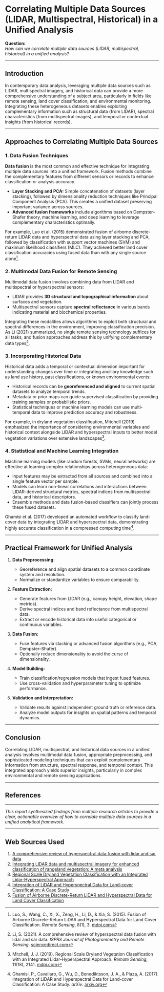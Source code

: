 # Correlating Multiple Data Sources (LIDAR, Multispectral, Historical) in a Unified Analysis

**Question:**  
*How can we correlate multiple data sources (LIDAR, multispectral, historical) in a unified analysis?*

---

## Introduction

In contemporary data analysis, leveraging multiple data sources such as LIDAR, multispectral imagery, and historical data can provide a more comprehensive understanding of a subject area, particularly in fields like remote sensing, land cover classification, and environmental monitoring. Integrating these heterogeneous datasets enables exploiting complementary information such as structural data (from LIDAR), spectral characteristics (from multispectral images), and temporal or contextual insights (from historical records).

---

## Approaches to Correlating Multiple Data Sources

### 1. Data Fusion Techniques

**Data fusion** is the most common and effective technique for integrating multiple data sources into a unified framework. Fusion methods combine the complementary features from different sensors or records to enhance classification or analysis accuracy.

- **Layer Stacking and PCA:** Simple concatenation of datasets (layer stacking), followed by dimensionality reduction techniques like Principal Component Analysis (PCA). This creates a unified dataset preserving important variance across sources.  
- **Advanced fusion frameworks** include algorithms based on Dempster–Shafer theory, machine learning, and deep learning to leverage complementary characteristics optimally.

For example, Luo et al. (2015) demonstrated fusion of airborne discrete-return LIDAR data and hyperspectral data using layer stacking and PCA, followed by classification with support vector machines (SVM) and maximum likelihood classifiers (MLC). They achieved better land cover classification accuracies using fused data than with any single source alone[^1].

### 2. Multimodal Data Fusion for Remote Sensing

Multimodal data fusion involves combining data from LIDAR and multispectral or hyperspectral sensors:

- LIDAR provides **3D structural and topographical information** about surfaces and vegetation.  
- Multispectral sensors capture **spectral reflectance** in various bands indicating material and biochemical properties.  

Integrating these modalities allows algorithms to exploit both structural and spectral differences in the environment, improving classification precision. As Li (2021) summarized, no single remote sensing technology suffices for all tasks, and fusion approaches address this by unifying complementary data types[^2].

### 3. Incorporating Historical Data

Historical data adds a temporal or contextual dimension important for understanding changes over time or integrating ancillary knowledge such as land use history, past classifications, or known environmental events:

- Historical records can be **georeferenced and aligned** to current spatial datasets to analyze temporal trends.  
- Metadata or prior maps can guide supervised classification by providing training samples or probabilistic priors.  
- Statistical techniques or machine learning models can use multi-temporal data to improve prediction accuracy and robustness.

For example, in dryland vegetation classification, Mitchell (2019) emphasized the importance of considering environmental variables and historical context alongside LIDAR and hyperspectral inputs to better model vegetation variations over extensive landscapes[^3].

### 4. Statistical and Machine Learning Integration

Machine learning models (like random forests, SVMs, neural networks) are effective at learning complex relationships across heterogeneous data:

- Input features may be extracted from all sources and combined into a single feature vector per sample.  
- Models can learn non-linear correlations and interactions between LIDAR-derived structural metrics, spectral indices from multispectral data, and historical descriptors.  
- Ensemble methods and data fusion-based classifiers can jointly process these fused datasets.

Ghamisi et al. (2017) developed an automated workflow to classify land-cover data by integrating LIDAR and hyperspectral data, demonstrating highly accurate classification in a compressed computing time[^4].

---

## Practical Framework for Unified Analysis

1. **Data Preprocessing:**  
   - Georeference and align spatial datasets to a common coordinate system and resolution.  
   - Normalize or standardize variables to ensure comparability.

2. **Feature Extraction:**  
   - Generate features from LIDAR (e.g., canopy height, elevation, shape metrics).  
   - Derive spectral indices and band reflectance from multispectral data.  
   - Extract or encode historical data into useful categorical or continuous variables.

3. **Data Fusion:**  
   - Fuse features via stacking or advanced fusion algorithms (e.g., PCA, Dempster–Shafer).  
   - Optionally reduce dimensionality to avoid the curse of dimensionality.

4. **Model Building:**  
   - Train classification/regression models that ingest fused features.  
   - Use cross-validation and hyperparameter tuning to optimize performance.

5. **Validation and Interpretation:**  
   - Validate results against independent ground truth or reference data.  
   - Analyze model outputs for insights on spatial patterns and temporal dynamics.

---

## Conclusion

Correlating LIDAR, multispectral, and historical data sources in a unified analysis involves multimodal data fusion, appropriate preprocessing, and sophisticated modeling techniques that can exploit complementary information from structure, spectral response, and temporal context. This integrated approach yields superior insights, particularly in complex environmental and remote sensing applications.

---

## References

[^1]: Luo, S., Wang, C., Xi, X., Zeng, H., Li, D., & Xia, S. (2015). Fusion of Airborne Discrete-Return LiDAR and Hyperspectral Data for Land Cover Classification. *Remote Sensing*, 8(1), 3. [mdpi.com](https://www.mdpi.com/2072-4292/8/1/3)  
[^2]: Li, S. (2021). A comprehensive review of hyperspectral data fusion with lidar and sar data. *ISPRS Journal of Photogrammetry and Remote Sensing*. [sciencedirect.com](https://www.sciencedirect.com/science/article/pii/S1367578821000110)  
[^3]: Mitchell, J. J. (2019). Regional Scale Dryland Vegetation Classification with an Integrated Lidar-Hyperspectral Approach. *Remote Sensing*, 11(18), 2141. [mdpi.com](https://www.mdpi.com/2072-4292/11/18/2141/htm)  
[^4]: Ghamisi, P., Cavallaro, G., Wu, D., Benediktsson, J. A., & Plaza, A. (2017). Integration of LiDAR and Hyperspectral Data for Land-cover Classification: A Case Study. *arXiv*. [arxiv.org](https://arxiv.org/pdf/1707.02642.pdf)  

---

*This report synthesized findings from multiple research articles to provide a clear, actionable overview of how to correlate multiple data sources in a unified analytical framework.*

---
## Web Sources Used

1. [A comprehensive review of hyperspectral data fusion with lidar and sar data](https://www.sciencedirect.com/science/article/pii/S1367578821000110)
2. [Integrating LIDAR data and multispectral imagery for enhanced classification of rangeland vegetation: A meta analysis](https://www.sciencedirect.com/science/article/abs/pii/S0034425707001265)
3. [Regional Scale Dryland Vegetation Classification with an Integrated Lidar-Hyperspectral Approach](https://www.mdpi.com/2072-4292/11/18/2141/htm)
4. [Integration of LiDAR and Hyperspectral Data for Land-cover Classification: A Case Study](https://arxiv.org/pdf/1707.02642.pdf)
5. [Fusion of Airborne Discrete-Return LiDAR and Hyperspectral Data for Land Cover Classification](https://www.mdpi.com/2072-4292/8/1/3)
